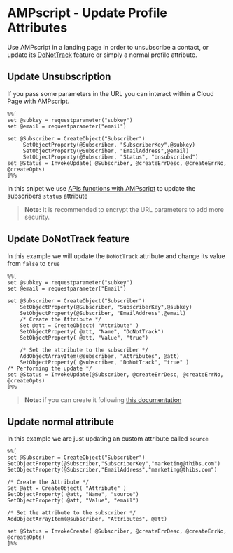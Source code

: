 # AMPscript - Update Profile Attributes

Use AMPscript in a landing page in order to unsubscribe a contact, or update its [DoNotTrack](https://help.salesforce.com/articleView?id=mc_es_do_not_track_email_opens_and_clicks.htm&type=5) feature or simply a normal profile attribute.

## Update Unsubscription

If you pass some parameters in the URL you can interact within a Cloud Page with AMPscript. 

```vbscript
%%[
set @subkey = requestparameter("subkey")
set @email = requestparameter("email")

set @Subscriber = CreateObject("Subscriber")
     SetObjectProperty(@Subscriber, "SubscriberKey",@subkey)
     SetObjectProperty(@Subscriber, "EmailAddress",@email)
     SetObjectProperty(@Subscriber, "Status", "Unsubscribed")
set @Status = InvokeUpdate( @Subscriber, @createErrDesc, @createErrNo, @createOpts)
]%%
```

In this snipet we use [APIs functions with AMPscript](https://developer.salesforce.com/docs/atlas.en-us.noversion.mc-programmatic-content.meta/mc-programmatic-content/ampscriptSOAPAPI.htm) to update the subscribers `status` attribute

> **Note:** It is recommended to encrypt the URL parameters to add more security. 





## Update DoNotTrack feature

In this example we will update the `DoNotTrack` attribute and change its value from `false` to `true` 

```vbscript
%%[
set @subkey = requestparameter("subkey")
set @email = requestparameter("Email")

set @Subscriber = CreateObject("Subscriber")
    SetObjectProperty(@Subscriber, "SubscriberKey",@subkey)
    SetObjectProperty(@Subscriber, "EmailAddress",@email)
    /* Create the Attribute */
    Set @att = CreateObject( "Attribute" )
    SetObjectProperty( @att, "Name", "DoNotTrack")
    SetObjectProperty( @att, "Value", "true")

	/* Set the attribute to the subscriber */
	AddObjectArrayItem(@subscriber, "Attributes", @att)
    SetObjectProperty( @subscriber, "DoNotTrack", "true" )
/* Performing the update */
set @Status = InvokeUpdate(@Subscriber, @createErrDesc, @createErrNo, @createOpts)
]%%
```

> **Note:** if you can create it following [this documentation](https://help.salesforce.com/articleView?id=mc_es_configure_the_preference_attribute_for_do_not_track_email_opens_and_clicks.htm&type=5)





## Update normal attribute

In this example we are just updating an custom attribute called `source`

```vbscript
%%[ 
set @Subscriber = CreateObject("Subscriber")
SetObjectProperty(@Subscriber,"SubscriberKey","marketing@thibs.com")
SetObjectProperty(@Subscriber,"EmailAddress","marketing@thibs.com")

/* Create the Attribute */
Set @att = CreateObject( "Attribute" )
SetObjectProperty( @att, "Name", "source")
SetObjectProperty( @att, "Value", "email")

/* Set the attribute to the subscriber */
AddObjectArrayItem(@subscriber, "Attributes", @att)

set @Status = InvokeCreate( @Subscriber, @createErrDesc, @createErrNo, @createOpts)
]%%
```




